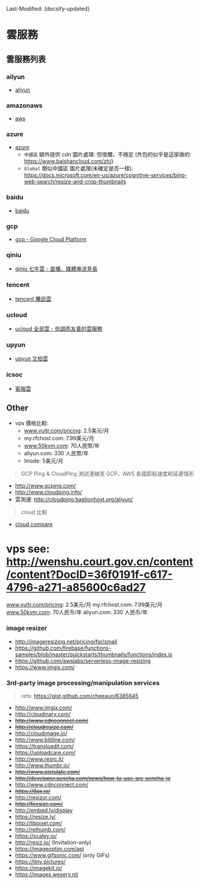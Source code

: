 Last-Modified: {docsify-updated}

# 雲服務

## 雲服務列表

### ailyun

- [aliyun](/ops/cloud/aliyun.md#aliyun)

### amazonaws

- [aws](/ops/cloud/aws.md#aws)

### azure

- [azure](/ops/cloud/azure.md#azure)
  - `中國區` 額外提供 cdn 圖片處理: 但很爛，不穩定 (外包的似乎是這家做的: https://www.baishancloud.com/zh/)
  - `Global` 類似中國區 圖片處理(未確定是否一樣): https://docs.microsoft.com/en-us/azure/cognitive-services/bing-web-search/resize-and-crop-thumbnails

### baidu

- [baidu](/ops/cloud/baidu.md#baidu)

### gcp

- [gcp - Google Cloud Platform](/ops/cloud/gcp.md#gcp)

### qiniu

- [qiniu 七牛雲 - 直播、媒體串流見長](/ops/cloud/qiniu.md#qiniu)

### tencent

- [tencent 騰訊雲](/ops/cloud/tencent.md#tencent)

### ucloud

- [ucloud 全民雲 - 低調而友善的雲服務](/ops/cloud/ucloud.md#ucloud)

### upyun

- [upyun 又拍雲](/ops/cloud/upyun.md#upyun)

### icsoc

- [客服雲](https://www.icsoc.net/product-order.html)

## Other

- vps 價格比較:
  - www.vultr.com/pricing: 2.5美元/月
  - my.rfchost.com: 7.99美元/月
  - www.50kvm.com: 70人民幣/年
  - aliyun.com: 330 人民幣/年
  - linode: 5美元/月

> GCP Ping & CloudPing 測試連線至 GCP、AWS 各國節點速度和延遲情形

- http://www.gcping.com/
- http://www.cloudping.info/
- 雲測速: http://cloudping.bastionhost.org/aliyun/

> cloud 比較

- [cloud compare](/ops/cloud/cloud-compare.md#cloud-compare)

# vps see: http://wenshu.court.gov.cn/content/content?DocID=36f0191f-c617-4796-a271-a85600c6ad27
www.vultr.com/pricing:
  2.5美元/月
my.rfchost.com:
  7.99美元/月
www.50kvm.com:
  70人民币/年
aliyun.com:
  330 人民币/年
  
### image resizer

- http://imageresizing.net/pricing/for/small
- https://github.com/firebase/functions-samples/blob/master/quickstarts/thumbnails/functions/index.js
- https://github.com/awslabs/serverless-image-resizing
- https://www.imgix.com/

### 3rd-party image processing/manipulation services

> refs: https://gist.github.com/cheeaun/6385645

- <http://www.imgix.com/>
- <http://cloudinary.com/>
- ~~http://www.cdnconnect.com/~~
- ~~http://cloudresize.com/~~
- <http://cloudimage.io/>
- <http://www.blitline.com/>
- <https://transloadit.com/>
- <https://uploadcare.com/>
- <http://www.resrc.it/>
- <http://www.thumbr.io/>
- ~~http://www.pixtulate.com/~~
- ~~http://developer.sencha.com/news/how-to-use-src-sencha-io~~
- <http://www.cdnconnect.com/>
- ~~https://6px.io/~~
- http://resizor.com/
- ~~http://firesize.com/~~
- http://embed.ly/display
- https://resize.ly/
- http://libpixel.com/
- http://rethumb.com/
- https://scaley.io/
- http://resiz.io/ (Invitation-only)
- https://imageoptim.com/api
- https://www.gifsonic.com/ (only GIFs)
- https://tiny.pictures/
- https://imagekit.io/
- https://images.weserv.nl/
